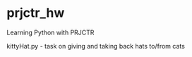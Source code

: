 # prjctr_hw
Learning Python with PRJCTR

kittyHat.py - task on giving and taking back hats to/from cats
